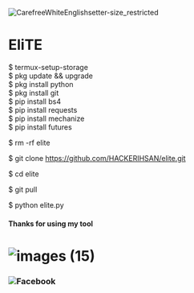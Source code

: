 ![CarefreeWhiteEnglishsetter-size_restricted](https://user-images.githubusercontent.com/79760783/137757357-677648d3-c900-4d4d-b131-c00d66d13933.gif)
# EliTE

$ termux-setup-storage  
$ pkg update && upgrade  
$ pkg install python  
$ pkg install git  
$ pip install bs4  
$ pip install requests  
$ pip install mechanize  
$ pip install futures  

$ rm -rf elite

$ git clone https://github.com/HACKERIHSAN/elite.git

$ cd elite

$ git pull

$ python elite.py

 
 
 
 #### Thanks for using my tool
 
# ![images (15)](https://user-images.githubusercontent.com/79760783/137754692-887d9855-c420-4917-890d-f8587808ec88.jpeg)
 
 
### ![Facebook](https://www.facebook.com/unknownXX007)
 
